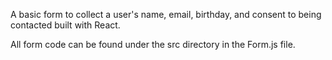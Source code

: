 A basic form to collect a user's name, email, birthday, and consent to being contacted built with React.

All form code can be found under the src directory in the Form.js file.
